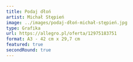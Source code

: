 ```yaml
---
title: Podaj dłoń
artist: Michał Stępień
image: ../images/podaj-dłoń-michał-stępień.jpg
type: Grafika
url: https://allegro.pl/oferta/12975183751
format: A3 - 42 cm x 29,7 cm
featured: true
secondRound: true
---
```

